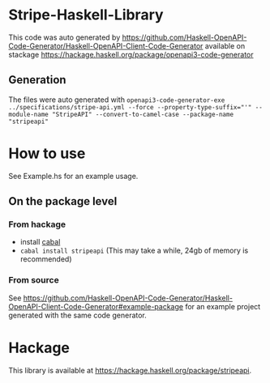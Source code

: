# Stripe-Haskell-Library
This code was auto generated by https://github.com/Haskell-OpenAPI-Code-Generator/Haskell-OpenAPI-Client-Code-Generator
available on stackage https://hackage.haskell.org/package/openapi3-code-generator

## Generation
The files were auto generated with
`openapi3-code-generator-exe ../specifications/stripe-api.yml --force --property-type-suffix="'" --module-name "StripeAPI" --convert-to-camel-case --package-name "stripeapi"`

# How to use
See Example.hs for an example usage.

## On the package level
### From hackage
-  install [cabal](https://www.haskell.org/cabal/)
- `cabal install stripeapi` (This may take a while, 24gb of memory is recommended)

### From source
See https://github.com/Haskell-OpenAPI-Code-Generator/Haskell-OpenAPI-Client-Code-Generator#example-package for an example project generated with the same code generator.

# Hackage
This library is available at https://hackage.haskell.org/package/stripeapi.
